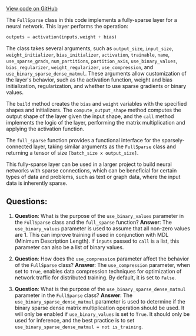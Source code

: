 [View code on GitHub](https://github.com/misbahsy/the-algorithm/twml/twml/layers/full_sparse.py)

The `FullSparse` class in this code implements a fully-sparse layer for a neural network. This layer performs the operation:

```python
outputs = activation(inputs.weight + bias)
```

The class takes several arguments, such as `output_size`, `input_size`, `weight_initializer`, `bias_initializer`, `activation`, `trainable`, `name`, `use_sparse_grads`, `num_partitions`, `partition_axis`, `use_binary_values`, `bias_regularizer`, `weight_regularizer`, `use_compression`, and `use_binary_sparse_dense_matmul`. These arguments allow customization of the layer's behavior, such as the activation function, weight and bias initialization, regularization, and whether to use sparse gradients or binary values.

The `build` method creates the `bias` and `weight` variables with the specified shapes and initializers. The `compute_output_shape` method computes the output shape of the layer given the input shape, and the `call` method implements the logic of the layer, performing the matrix multiplication and applying the activation function.

The `full_sparse` function provides a functional interface for the sparsely-connected layer, taking similar arguments as the `FullSparse` class and returning a tensor of size `[batch_size x output_size]`.

This fully-sparse layer can be used in a larger project to build neural networks with sparse connections, which can be beneficial for certain types of data and problems, such as text or graph data, where the input data is inherently sparse.
## Questions: 
 1. **Question**: What is the purpose of the `use_binary_values` parameter in the `FullSparse` class and the `full_sparse` function?
   **Answer**: The `use_binary_values` parameter is used to assume that all non-zero values are 1. This can improve training if used in conjunction with MDL (Minimum Description Length). If `inputs` passed to `call` is a list, this parameter can also be a list of binary values.

2. **Question**: How does the `use_compression` parameter affect the behavior of the `FullSparse` class?
   **Answer**: The `use_compression` parameter, when set to `True`, enables data compression techniques for optimization of network traffic for distributed training. By default, it is set to `False`.

3. **Question**: What is the purpose of the `use_binary_sparse_dense_matmul` parameter in the `FullSparse` class?
   **Answer**: The `use_binary_sparse_dense_matmul` parameter is used to determine if the binary sparse dense matrix multiplication operation should be used. It will only be enabled if `use_binary_values` is set to `True`. It should only be used for inference, and the best practice is to set `use_binary_sparse_dense_matmul = not is_training`.